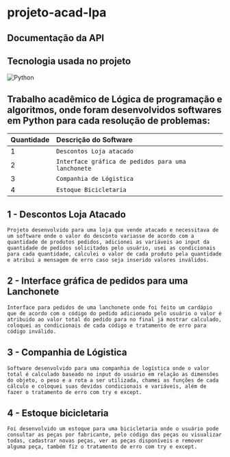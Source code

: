 # projeto-acad-lpa
## Documentação da API

## Tecnologia usada no projeto
![Python](https://img.shields.io/badge/Python-black?style=for-the-badge&logo=python&logoColor=00ffee)

## Trabalho acadêmico de Lógica de programação e algoritmos, onde foram desenvolvidos softwares em Python para cada resolução de problemas:
|Quantidade| Descrição do Software |
| :---------- | :--------- | 
| 1| `Descontos Loja atacado` |
| 2| `Interface gráfica de pedidos para uma lanchonete` |
| 3| `Companhia de Lógistica` |
| 4| `Estoque Bicicletaria` |

## 1 - Descontos Loja Atacado  
```Projeto desenvolvido para uma loja que vende atacado e necessitava de um software onde o valor do desconto variasse de acordo com a quantidade de produtos pedidos, adicionei as variáveis ao input da quantidade de pedidos solicitados pelo usuário, usei as condicionais para cada quantidade, calculei o valor de cada produto pela quantidade e atribui a mensagem de erro caso seja inserido valores inválidos.```
## 2 - Interface gráfica de pedidos para uma Lanchonete
```Interface para pedidos de uma lanchonete onde foi feito um cardápio que de acordo com o código do pedido adicionado pelo usuário o valor é atribuido ao valor total do pedido para no final já mostrar calculado, coloquei as condicionais de cada código e tratamento de erro para código inválido. ```
## 3 - Companhia de Lógistica
```Software desenvolvido para uma companhia de logística onde o valor total é calculado baseado no input do usuário em relação as dimensões do objeto, o peso e a rota a ser utilizada, chamei as funções de cada cálculo e coloquei suas devidas condicionais e variáveis, além de fazer o tratamento de erro com try e except. ```
## 4 - Estoque bicicletaria
 ```Foi desenvolvido um estoque para uma bicicletaria onde o usuário pode consultar as peças por fabricante, pelo código das peças ou visualizar todas, cadastrar novas peças, ver as peças disponíveis e remover alguma peça, também fiz o tratamento de erro com try e except.  ```
